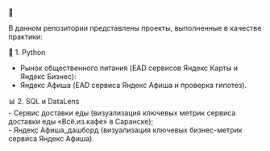 :memo:  

В данном репозитории представлены проекты, выполненные в качестве практики:

:snake: 1. Python
   - Рынок общественного питания (EAD сервисов Яндекс Карты и Яндекс Бизнес):
   - Яндекс Афиша (EAD сервиса Яндекс Афиша и проверка гипотез).
     
:bar_chart: 2. SQL и DataLens    
     - Сервис доставки еды (визуализация ключевых метрик сервиса доставки еды «Всё.из.кафе» в Саранске);   
     - Яндекс Афиша_дашборд (визуализация ключевых бизнес-метрик сервиса Яндекс Афиша).
